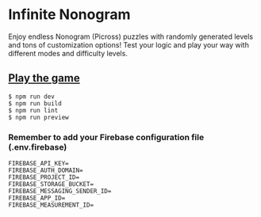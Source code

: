 # Infinite Nonogram

Enjoy endless Nonogram (Picross) puzzles with randomly generated levels and tons of customization options! Test your logic and play your way with different modes and difficulty levels.

## [Play the game](https://marcodcellamare.github.io/infinite-nonogram/)

```
$ npm run dev
$ npm run build
$ npm run lint
$ npm run preview
```

### Remember to add your Firebase configuration file (.env.firebase)

```
FIREBASE_API_KEY=
FIREBASE_AUTH_DOMAIN=
FIREBASE_PROJECT_ID=
FIREBASE_STORAGE_BUCKET=
FIREBASE_MESSAGING_SENDER_ID=
FIREBASE_APP_ID=
FIREBASE_MEASUREMENT_ID=
```
